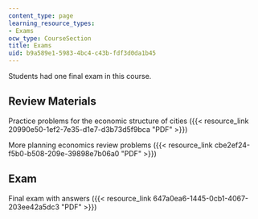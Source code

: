 ```yaml
---
content_type: page
learning_resource_types:
- Exams
ocw_type: CourseSection
title: Exams
uid: b9a589e1-5983-4bc4-c43b-fdf3d0da1b45
---
```


Students had one final exam in this course.

Review Materials
----------------

Practice problems for the economic structure of cities ({{< resource_link 20990e50-1ef2-7e35-d1e7-d3b73d5f9bca "PDF" >}})

More planning economics review problems ({{< resource_link cbe2ef24-f5b0-b508-209e-39898e7b06a0 "PDF" >}})

Exam
----

Final exam with answers ({{< resource_link 647a0ea6-1445-0cb1-4067-203ee42a5dc3 "PDF" >}})